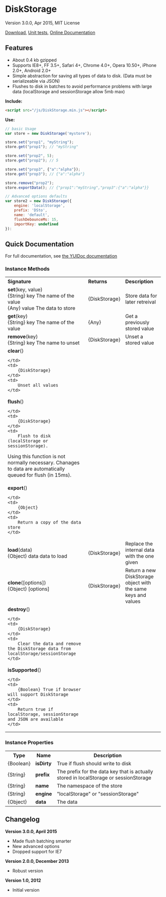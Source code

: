 # DiskStorage

Version 3.0.0, Apr 2015, MIT License

[Download](https://github.com/kensnyder/DiskStorage/blob/master/dist/DiskStorage.min.js?raw=true), [Unit tests](http://sandbox.kendsnyder.com/DiskStorage-v3/test/tests.html), [Online Documentation](http://sandbox.kendsnyder.com/DiskStorage-v3/docs/classes/DiskStorage.html)

## Features

* About 0.4 kb gzipped
* Supports IE8+, FF 3.5+, Safari 4+, Chrome 4.0+, Opera 10.50+, iPhone 2.0+, Android 2.0+
* Simple abstraction for saving all types of data to disk. (Data must be serializeable via JSON)
* Flushes to disk in batches to avoid performance problems with large data (localStorage and sessionStorage allow 5mb max)

**Include:**

```html
<script src="/js/DiskStorage.min.js"></script>
```

**Use:**

```javascript
// basic Usage
var store = new DiskStorage('mystore');

store.set("prop1", "myString");
store.get("prop1"); // "myString"

store.set("prop2", 5);
store.get("prop2"); // 5

store.set("prop3", {"a":"alpha"});
store.get("prop3"); // {"a":"alpha"}

store.remove("prop2");
store.exportData(); // {"prop1":"myString","prop3":{"a":"alpha"}}

// Advanced options defaults
var store2 = new DiskStorage({	
	engine: 'localStorage',
	prefix: 'DSto',
	name: 'default',
	flushDebounceMs: 15,
	importKey: undefined
}):
```

## Quick Documentation

For full documentation, see [the YUIDoc documentation](http://sandbox.kendsnyder.com/DiskStorage-v3/docs/classes/DiskStorage.html)		

### Instance Methods

<table>
<tr>
	<th align="left">Signature</th>
	<th align="left">Returns</th>
	<th align="left">Description</th>
</tr>

<tr>
	<td>
		<strong>set</strong>(key, value)
		<br />
		{String} key The name of the value<br />{Any} value The data to store<br />
	</td>
	<td>
		{DiskStorage} 
	</td>
	<td>
		Store data for later retreival
	</td>
</tr>

<tr>
	<td>
		<strong>get</strong>(key)
		<br />
		{String} key The name of the value<br />
	</td>
	<td>
		{Any} 
	</td>
	<td>
		Get a previously stored value
	</td>
</tr>

<tr>
	<td>
		<strong>remove</strong>(key)
		<br />
		{String} key The name to unset<br />
	</td>
	<td>
		{DiskStorage} 
	</td>
	<td>
		Unset a stored value
	</td>
</tr>

<tr>
	<td>
		<strong>clear</strong>()
		<br />
		
	</td>
	<td>
		{DiskStorage} 
	</td>
	<td>
		Unset all values
	</td>
</tr>

<tr>
	<td>
		<strong>flush</strong>()
		<br />
		
	</td>
	<td>
		{DiskStorage} 
	</td>
	<td>
		Flush to disk (localStorage or sessionStorage).
Using this function is not normally necessary. Chanages to data are automatically queued for flush (in 15ms).
	</td>
</tr>

<tr>
	<td>
		<strong>export</strong>()
		<br />
		
	</td>
	<td>
		{Object} 
	</td>
	<td>
		Return a copy of the data store
	</td>
</tr>

<tr>
	<td>
		<strong>load</strong>(data)
		<br />
		{Object} data data to load<br />
	</td>
	<td>
		{DiskStorage} 
	</td>
	<td>
		Replace the internal data with the one given
	</td>
</tr>

<tr>
	<td>
		<strong>clone</strong>([options])
		<br />
		{Object} [options] <br />
	</td>
	<td>
		{DiskStorage} 
	</td>
	<td>
		Return a new DiskStorage object with the same keys and values
	</td>
</tr>

<tr>
	<td>
		<strong>destroy</strong>()
		<br />
		
	</td>
	<td>
		{DiskStorage} 
	</td>
	<td>
		Clear the data and remove the DiskStorage data from localStorage/sessionStorage
	</td>
</tr>

<tr>
	<td>
		<strong>isSupported</strong>()
		<br />
		
	</td>
	<td>
		{Boolean} True if browser will support DiskStorage
	</td>
	<td>
		Return true if localStorage, sessionStorage and JSON are available
	</td>
</tr>

</table>

### Instance Properties

<table>
	<tr>
		<th>Type</th>
		<th>Name</th>
		<th>Description</th>
	<tr>
	<tr>
		<td>{Boolean}</td>
		<td><strong>isDirty</strong></td>
		<td>True if flush should write to disk</td>
	</tr>
	<tr>
		<td>{String}</td>
		<td><strong>prefix</strong></td>
		<td>The prefix for the data key that is actually stored in localStorage or sessionStorage</td>
	</tr>
	<tr>
		<td>{String}</td>
		<td><strong>name</strong></td>
		<td>The namespace of the store</td>
	</tr>
	<tr>
		<td>{String}</td>
		<td><strong>engine</strong></td>
		<td>&quot;localStorage&quot; or &quot;sessionStorage&quot;</td>
	</tr>
	<tr>
		<td>{Object}</td>
		<td><strong>data</strong></td>
		<td>The data</td>
	</tr>
	
</table>

## Changelog

**Version 3.0.0, April 2015**
* Made flush batching smarter
* New advanced options
* Dropped support for IE7

**Version 2.0.0, December 2013**
* Robust version

**Version 1.0, 2012**
* Initial version
